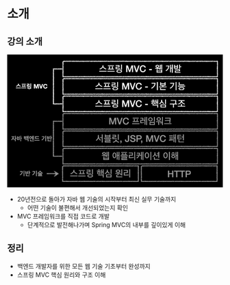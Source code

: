 # 소개

## 강의 소개
![img.png](img.png)
* 20년전으로 돌아가 자바 웹 기술의 시작부터 최신 실무 기술까지
  * 어떤 기술이 불편해서 개선되었는지 확인
* MVC 프레임워크를 직접 코드로 개발
  * 단계적으로 발전해나가며 Spring MVC의 내부를 깊이있게 이해

## 정리
* 백엔드 개발자를 위한 모든 웹 기술 기초부터 완성까지
* 스프링 MVC 핵심 원리와 구조 이해